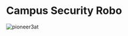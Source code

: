 # Campus Security Robo
![pioneer3at](https://user-images.githubusercontent.com/89483812/211470090-ab3efc37-4f31-494a-b05b-38eda43805f1.png)
